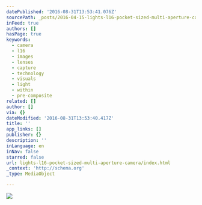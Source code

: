 ```yaml
---
datePublished: '2016-08-31T13:53:41.076Z'
sourcePath: _posts/2016-04-15-lights-l16-pocket-sized-multi-aperture-camera.md
inFeed: true
authors: []
hasPage: true
keywords:
  - camera
  - l16
  - images
  - lenses
  - capture
  - technology
  - visuals
  - light
  - within
  - pre-composite
related: []
author: []
via: {}
dateModified: '2016-08-31T13:53:40.417Z'
title: ''
app_links: []
publisher: {}
description: ''
inLanguage: en
inNav: false
starred: false
url: lights-l16-pocket-sized-multi-aperture-camera/index.html
_context: 'http://schema.org'
_type: MediaObject

---
```

![](https://the-grid-user-content.s3-us-west-2.amazonaws.com/0f045d05-db16-4056-8dff-a2af6e07e108.jpg)